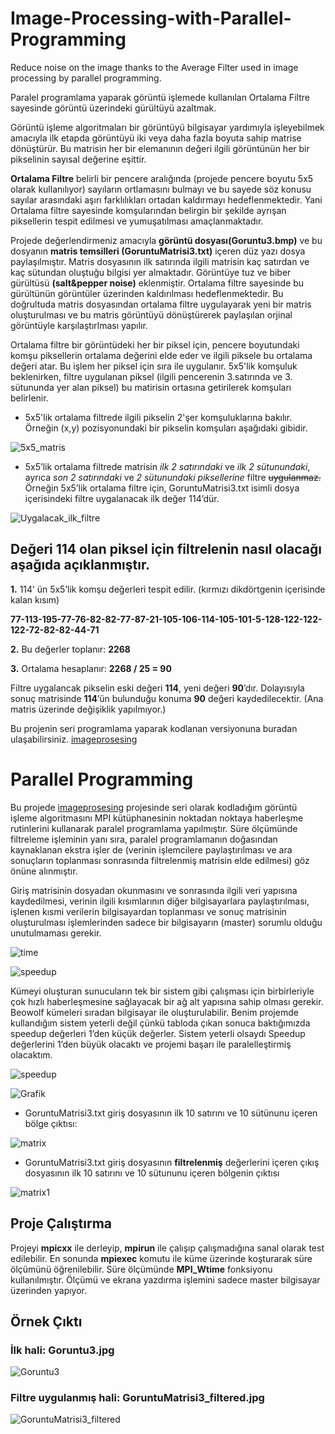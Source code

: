 # Image-Processing-with-Parallel-Programming
Reduce noise on the image thanks to the Average Filter used in image processing by parallel programming.

Paralel programlama yaparak görüntü işlemede kullanılan Ortalama Filtre sayesinde görüntü üzerindeki gürültüyü azaltmak.

Görüntü işleme algoritmaları bir görüntüyü bilgisayar yardımıyla işleyebilmek amacıyla ilk etapda görüntüyü iki veya daha fazla boyuta sahip matrise dönüştürür. Bu matrisin her bir elemanının değeri ilgili görüntünün her bir pikselinin sayısal değerine eşittir.

**Ortalama Filtre** belirli bir pencere aralığında (projede pencere boyutu 5x5 olarak kullanılıyor) sayıların ortlamasını bulmayı ve bu sayede söz konusu sayılar arasındaki aşırı farklılıkları ortadan kaldırmayı hedeflenmektedir. Yani Ortalama filtre sayesinde komşularından belirgin bir şekilde ayrışan piksellerin tespit edilmesi ve yumuşatılması amaçlanmaktadır.

Projede değerlendirmeniz amacıyla **görüntü dosyası(Goruntu3.bmp)** ve bu dosyanın **matris temsilleri (GoruntuMatrisi3.txt)** içeren düz yazı dosya paylaşılmıştır. Matris dosyasının ilk satırında ilgili matrisin kaç satırdan ve kaç sütundan oluştuğu bilgisi yer almaktadır. Görüntüye tuz ve biber gürültüsü **(salt&pepper noise)** eklenmiştir. Ortalama filtre sayesinde bu gürültünün görüntüler üzerinden kaldırılması hedeflenmektedir. Bu doğrultuda matris dosyasından ortalama filtre uygulayarak yeni bir matris oluşturulması ve bu matris görüntüyü dönüştürerek paylaşılan orjinal görüntüyle karşılaştırlması yapılır.

Ortalama filtre bir görüntüdeki her bir piksel için, pencere boyutundaki komşu piksellerin ortalama değerini elde eder ve ilgili piksele bu ortalama değeri atar. Bu işlem her piksel için sıra ile uygulanır. 5x5'lik komşuluk beklenirken, filtre uygulanan piksel (ilgili pencerenin 3.satırında ve 3. sütununda yer alan piksel) bu matirisin ortasına getirilerek komşuları belirlenir.

- 5x5'lik ortalama filtrede ilgili pikselin 2'şer komşuluklarına bakılır. Örneğin (x,y) pozisyonundaki bir pikselin komşuları aşağıdaki gibidir.

![5x5_matris](https://user-images.githubusercontent.com/66306220/87730193-c249de00-c7cf-11ea-9e83-2ccb5d481610.jpg)

- 5x5’lik ortalama filtrede matrisin *ilk 2 satırındaki* ve *ilk 2 sütunundaki*, ayrıca *son 2 satırındaki* ve *2 sütunundaki piksellerine* filtre ~~uygulanmaz.~~ Örneğin 5x5’lik ortalama filtre için, GoruntuMatrisi3.txt isimli dosya içerisindeki filtre uygalanacak ilk değer 114’dür.

![Uygalacak_ilk_filtre](https://user-images.githubusercontent.com/66306220/86361999-5159e080-bc7d-11ea-888e-689484bd3951.png)

## Değeri 114 olan piksel için filtrelenin nasıl olacağı aşağıda açıklanmıştır.

**1.**	114’ ün 5x5’lik komşu değerleri tespit edilir. (kırmızı dikdörtgenin içerisinde kalan kısım)

**77-113-195-77-76-82-82-77-87-21-105-106-114-105-101-5-128-122-122-122-72-82-82-44-71**

**2.**	Bu değerler toplanır: **2268**

**3.**  Ortalama hesaplanır: **2268 / 25 = 90**

Filtre uygalancak pikselin eski değeri **114**, yeni değeri **90**’dır. Dolayısıyla sonuç matrisinde **114**’ün bulunduğu konuma **90** değeri kaydedilecektir. (Ana matris üzerinde değişiklik yapılmıyor.)

Bu projenin seri programlama yaparak kodlanan versiyonuna buradan ulaşabilirsiniz. [imageprosesing](https://github.com/halildurmuss/imageprosesing)

# Parallel Programming

Bu projede [imageprosesing](https://github.com/halildurmuss/imageprosesing)
 projesinde seri olarak kodladığım görüntü işleme algoritmasını MPI kütüphanesinin noktadan noktaya haberleşme rutinlerini kullanarak paralel programlama yapılmıştır. Süre ölçümünde filtreleme işleminin yanı sıra, paralel programlamanın doğasından kaynaklanan ekstra işler de (verinin işlemcilere paylaştırılması ve ara sonuçların toplanması sonrasında filtrelenmiş matrisin elde edilmesi) göz önüne alınmıştır.
 
 Giriş matrisinin dosyadan okunmasını ve sonrasında ilgili veri yapısına kaydedilmesi, verinin ilgili kısımlarının diğer bilgisayarlara paylaştırılması, işlenen kısmi verilerin bilgisayardan toplanması ve sonuç matrisinin oluşturulması işlemlerinden sadece bir bilgisayarın (master) sorumlu olduğu unutulmaması gerekir.
 
 ![time](https://user-images.githubusercontent.com/66306220/87730699-3d5fc400-c7d1-11ea-90e1-2ba759c46b44.png)

![speedup](https://user-images.githubusercontent.com/66306220/87730727-4cdf0d00-c7d1-11ea-801c-c095eb131445.png)

Kümeyi oluşturan sunucuların tek bir sistem gibi çalışması için birbirleriyle çok hızlı haberleşmesine sağlayacak bir ağ alt yapısına sahip olması gerekir. Beowolf kümeleri sıradan bilgisayar ile oluşturulabilir. Benim projemde kullandığım sistem yeterli değil çünkü tabloda çıkan sonuca baktığımızda speedup değerleri 1’den küçük değerler. Sistem yeterli olsaydı Speedup değerlerini 1’den büyük olacaktı ve projemi başarı ile paralelleştirmiş olacaktım.

![speedup](https://user-images.githubusercontent.com/66306220/87730938-dd1d5200-c7d1-11ea-95cf-55c64b430e7e.png)

![Grafik](https://user-images.githubusercontent.com/66306220/87730973-f1f9e580-c7d1-11ea-9b74-614ffa08e586.png)

- GoruntuMatrisi3.txt giriş dosyasının  ilk 10 satırını ve 10 sütünunu içeren bölge çıktısı:

![matrix](https://user-images.githubusercontent.com/66306220/87731084-43a27000-c7d2-11ea-8193-37905ff3ab3e.png)

- GoruntuMatrisi3.txt giriş dosyasının **filtrelenmiş** değerlerini içeren çıkış dosyasının ilk 10 satırını ve 10 sütununu içeren bölgenin çıktısı

![matrix1](https://user-images.githubusercontent.com/66306220/87731109-52892280-c7d2-11ea-80e0-e3f966895c6c.png)
## Proje Çalıştırma

Projeyi **mpicxx** ile derleyip, **mpirun** ile çalışıp çalışmadığına sanal olarak test edilebilir. En sonunda **mpiexec** komutu ile küme üzerinde koşturarak süre ölçümünü öğrenilebilir.
Süre ölçümünde **MPI_Wtime** fonksiyonu kullanılmıştır. Ölçümü ve ekrana yazdırma işlemini sadece master bilgisayar üzerinden yapıyor.

## Örnek Çıktı

### İlk hali: Goruntu3.jpg

![Goruntu3](https://user-images.githubusercontent.com/66306220/87731300-d5aa7880-c7d2-11ea-9eb9-4cf60911eace.jpg)

### Filtre uygulanmış hali: GoruntuMatrisi3_filtered.jpg

![GoruntuMatrisi3_filtered](https://user-images.githubusercontent.com/66306220/87731439-2c17b700-c7d3-11ea-91f9-c93dfb76f5a3.jpg)



